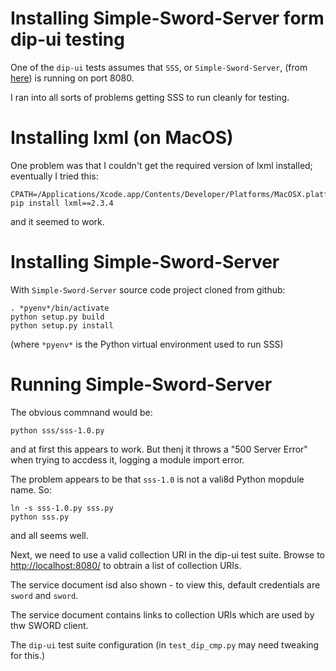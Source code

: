 # Installing Simple-Sword-Server form dip-ui testing

One of the `dip-ui` tests assumes that `SSS`, or `Simple-Sword-Server`, (from [here](https://github.com/swordapp/Simple-Sword-Server)) is running on port 8080.

I ran into all sorts of problems getting SSS to run cleanly for testing.

# Installing lxml (on MacOS)

One problem was that I couldn't get the required version of lxml installed; eventually I tried this:

    CPATH=/Applications/Xcode.app/Contents/Developer/Platforms/MacOSX.platform/Developer/SDKs/MacOSX10.9.sdk/usr/include/libxml2 pip install lxml==2.3.4

and it seemed to work.

# Installing Simple-Sword-Server

With `Simple-Sword-Server` source code project cloned from github:

    . *pyenv*/bin/activate
    python setup.py build
    python setup.py install

(where `*pyenv*` is the Python virtual environment used to run SSS)

# Running Simple-Sword-Server

The obvious commnand would be:

    python sss/sss-1.0.py

and at first this appears to work.  But thenj it throws a "500 Server Error" when trying to accdess it, logging a module import error.

The problem appears to be that `sss-1.0` is not a vali8d Python mopdule name.  So:

    ln -s sss-1.0.py sss.py
    python sss.py

and all seems well.

Next, we need to use a valid collection URI in the dip-ui test suite.  Browse to [http://localhost:8080/]() to obtrain a list of collection URIs.

The service document isd also shown - to view this, default credentials are `sword` and `sword`.

The service document contains links to collection URIs which are used by thw SWORD client.

The `dip-ui` test suite configuration (in `test_dip_cmp.py` may need tweaking for this.)
